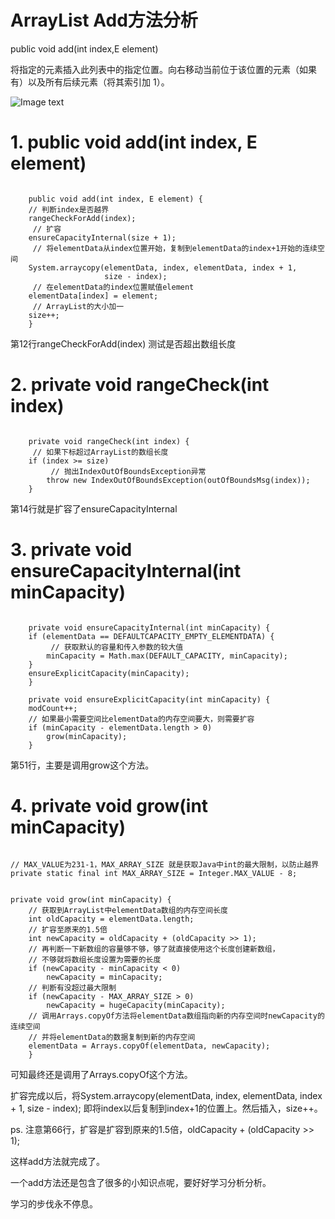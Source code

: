 # ArrayList  Add方法分析

public void add(int index,E element)

将指定的元素插入此列表中的指定位置。向右移动当前位于该位置的元素（如果有）以及所有后续元素（将其索引加 1）。

![Image text](https://github.com/wenbochang888/DiaryRecord/blob/master/img/ArrayListAdd.png)

# 1. public void add(int index, E element)

<pre><code>
	public void add(int index, E element) {
    // 判断index是否越界  
    rangeCheckForAdd(index);
     // 扩容
    ensureCapacityInternal(size + 1);  
     // 将elementData从index位置开始，复制到elementData的index+1开始的连续空间
    System.arraycopy(elementData, index, elementData, index + 1,
                     size - index);
     // 在elementData的index位置赋值element
    elementData[index] = element;
     // ArrayList的大小加一  
    size++;
	}
</code></pre>

第12行rangeCheckForAdd(index) 测试是否超出数组长度

# 2. private void rangeCheck(int index)
<pre><code>
	private void rangeCheck(int index) {
     // 如果下标超过ArrayList的数组长度
    if (index >= size)
         // 抛出IndexOutOfBoundsException异常
        throw new IndexOutOfBoundsException(outOfBoundsMsg(index));
	}
</code></pre>

第14行就是扩容了ensureCapacityInternal

# 3. private void ensureCapacityInternal(int minCapacity)
<pre><code>
	private void ensureCapacityInternal(int minCapacity) {
    if (elementData == DEFAULTCAPACITY_EMPTY_ELEMENTDATA) {
         // 获取默认的容量和传入参数的较大值
        minCapacity = Math.max(DEFAULT_CAPACITY, minCapacity);
    }
    ensureExplicitCapacity(minCapacity);
	}

	private void ensureExplicitCapacity(int minCapacity) {
    modCount++;
    // 如果最小需要空间比elementData的内存空间要大，则需要扩容
    if (minCapacity - elementData.length > 0)
        grow(minCapacity);
	}
</code></pre>

第51行，主要是调用grow这个方法。

# 4. private void grow(int minCapacity)

<pre><code>
// MAX_VALUE为231-1，MAX_ARRAY_SIZE 就是获取Java中int的最大限制，以防止越界  
private static final int MAX_ARRAY_SIZE = Integer.MAX_VALUE - 8;


private void grow(int minCapacity) {
    // 获取到ArrayList中elementData数组的内存空间长度
    int oldCapacity = elementData.length;
    // 扩容至原来的1.5倍
    int newCapacity = oldCapacity + (oldCapacity >> 1);
    // 再判断一下新数组的容量够不够，够了就直接使用这个长度创建新数组， 
    // 不够就将数组长度设置为需要的长度
    if (newCapacity - minCapacity < 0)
        newCapacity = minCapacity;
    // 判断有没超过最大限制
    if (newCapacity - MAX_ARRAY_SIZE > 0)
        newCapacity = hugeCapacity(minCapacity);
    // 调用Arrays.copyOf方法将elementData数组指向新的内存空间时newCapacity的连续空间
    // 并将elementData的数据复制到新的内存空间
    elementData = Arrays.copyOf(elementData, newCapacity);
	}
</code></pre>

可知最终还是调用了Arrays.copyOf这个方法。

扩容完成以后，将System.arraycopy(elementData, index, elementData, index + 1, size - index);
即将index以后复制到index+1的位置上。然后插入，size++。

ps. 注意第66行，扩容是扩容到原来的1.5倍，oldCapacity + (oldCapacity >> 1);

这样add方法就完成了。

一个add方法还是包含了很多的小知识点呢，要好好学习分析分析。

学习的步伐永不停息。





